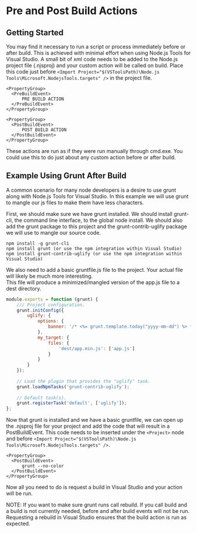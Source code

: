 Pre and Post Build Actions
==========================

Getting Started
---------------
You may find it necessary to run a script or process immediately before or after build.  This is achieved
with minimal effort when using Node.js Tools for Visual Studio.  A small bit of xml code needs to be added to the Node.js 
project file (.njsproj) and your custom action will be called on build.  Place this code just before 
`<Import Project="$(VSToolsPath)\Node.js Tools\Microsoft.NodejsTools.targets" />` in the project file.

```
<PropertyGroup>
  <PreBuildEvent>
      PRE BUILD ACTION
  </PreBuildEvent>
</PropertyGroup>

<PropertyGroup>
  <PostBuildEvent>
      POST BUILD ACTION
  </PostBuildEvent>
</PropertyGroup>
```

These actions are run as if they were run manually through cmd.exe.  You could use this to do just about any custom 
action before or after build.

Example Using Grunt After Build
-------------------------------

A common scenario for many node developers is a desire to use grunt along with Node.js Tools for Visual Studio.  In this
example we will use grunt to mangle our js files to make them have less characters.

First, we should make sure we have grunt installed.  We should install grunt-cli, the command line interface, to the global node 
install.  We should also add the grunt package to this project and the grunt-contrib-uglify package we will use to mangle
our source code.

```
npm install -g grunt-cli
npm install grunt (or use the npm integration within Visual Studio)
npm install grunt-contrib-uglify (or use the npm integration within Visual Studio)
```

We also need to add a basic gruntfile.js file to the project.  Your actual file will likely be much more interesting.  
This file will produce a minimized/mangled version of the app.js file to a dest directory.
 
```javascript
module.exports = function (grunt) {
    /// Project configuration.
    grunt.initConfig({
        uglify: {
            options: {
                banner: '/* <%= grunt.template.today("yyyy-mm-dd") %> */',
            },
            my_target: {
                files: {
                    'dest/app.min.js': ['app.js']
                }
            }
        }
    });
    
    // Load the plugin that provides the "uglify" task.
    grunt.loadNpmTasks('grunt-contrib-uglify');
    
    // Default task(s).
    grunt.registerTask('default', ['uglify']);
};
```

Now that grunt is installed and we have a basic gruntfile, we can open up the .njsproj file for your project and add 
the code that will result in a PostBuildEvent.  This code needs to be inserted under the `<Project>` node and before
`<Import Project="$(VSToolsPath)\Node.js Tools\Microsoft.NodejsTools.targets" />`.

```
<PropertyGroup>
  <PostBuildEvent>
      grunt --no-color
  </PostBuildEvent>
</PropertyGroup>
```

Now all you need to do is request a build in Visual Studio and your action will be run.

NOTE: If you want to make sure grunt runs call rebuild.  If you call build and a build is not currently needed, before 
and after build events will not be run.  Requesting a rebuild in Visual Studio ensures that the build action is 
run as expected.